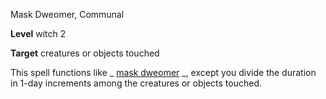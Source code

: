Mask Dweomer, Communal

**Level** witch 2

**Target** creatures or objects touched

This spell functions like _ [mask dweomer](advanced/spells/maskDweomer.md#_mask-dweomer) _, except you divide the duration in 1-day increments among the creatures or objects touched.

